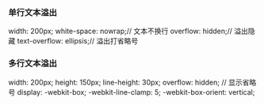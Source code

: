 ### 单行文本溢出
width: 200px;
white-space: nowrap;// 文本不换行
overflow: hidden;// 溢出隐藏
text-overflow: ellipsis;// 溢出打省略号

### 多行文本溢出
width: 200px;
height: 150px;
line-height: 30px;
overflow: hidden;
// 显示省略号
display: -webkit-box;
-webkit-line-clamp: 5;
-webkit-box-orient: vertical;

